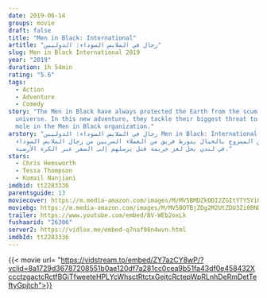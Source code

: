 ```yaml
---
date: 2019-06-14
groups: movie
draft: false
title: "Men in Black: International"
artitle: "رجال في الملابس السوداء: الدوليين"
slug: Men in Black International 2019
year: "2019"
duration: 1h 54min
rating: "5.6"
tags:
  - Action
  - Adventure
  - Comedy
story: "The Men in Black have always protected the Earth from the scum of the
  universe. In this new adventure, they tackle their biggest threat to date: a
  mole in the Men in Black organization."
arstory: "رجال في الملابس السوداء: الدوليين Men in Black: International في إطار
  من اﻷكشن الممزوج بالخيال يتورط فريق من العملاء السريين من رجال الملابس السوداء
  في لندن بحل لغز جريمة قتل يرسلهم إلى السفر عبر الكرة الأرضية."
stars:
  - Chris Hemsworth
  - Tessa Thompson
  - Kumail Nanjiani
imdbid: tt2283336
parentsguide: 13
moviecover: https://m.media-amazon.com/images/M/MV5BMDZkODI2ZGItYTY5Yi00MTA4LWExY2ItM2ZmNjczYjM0NDg1XkEyXkFqcGdeQXVyMzY0MTE3NzU@._V1_SY1000_CR0,0,674,1000_AL_.jpg
moviebg: https://m.media-amazon.com/images/M/MV5BOTBjZDg2M2UtZDU3Zi00NDEzLTkzMWItMTQwMWJmYTA0N2EzXkEyXkFqcGdeQXVyNzI1NzMxNzM@._V1_SY1000_SX1500_AL_.jpg
trailer: https://www.youtube.com/embed/BV-WEb2oxLk
fushaarid: "26306"
server2: https://vidlox.me/embed-q7naf98n4wvn.html
imdbId: tt2283336
---
```


{{< movie url= "https://vidstream.to/embed/ZY7azCY8wP/?vclid=8a1729d36787208551b0ae120df7a281cc0cea9b51fa43df0e458432XccctzgactcRctfBGiTfweeteHPLYcWhsctRtctxGejtcRctepWpRLnhDeRmDetTeftyGpjtch">}}
